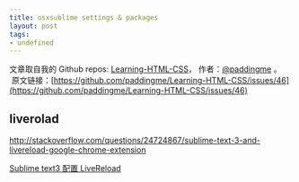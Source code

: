 ```yaml
---
title: osxsublime settings & packages
layout: post
tags:
- undefined
---
```



 文章取自我的 Github  repos: [Learning-HTML-CSS](https://github.com/paddingme/Learning-HTML-CSS)， 作者：[@paddingme](http://padding.me/about.html) 。 
 &nbsp;原文链接：[https://github.com/paddingme/Learning-HTML-CSS/issues/46](https://github.com/paddingme/Learning-HTML-CSS/issues/46)

## liverolad 

http://stackoverflow.com/questions/24724867/sublime-text-3-and-livereload-google-chrome-extension

[Sublime text3 配置 LiveReload](http://chedanji.com/sublime-text3-livereload/)